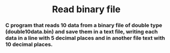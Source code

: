 <h1 align="center"> Read binary file </h1>

<h3> 
C program that reads 10 data from a binary file
of double type (double10data.bin) and save them in a text file,
writing each data in a line with 5 decimal places and in another file
text with 10 decimal places.
</h3>
